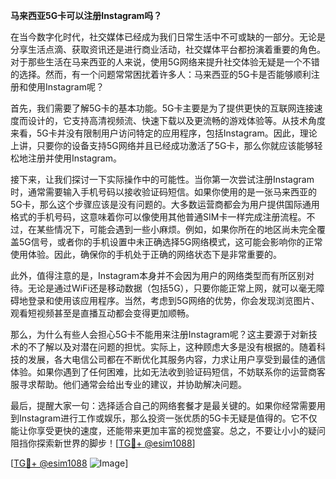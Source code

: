 **马来西亚5G卡可以注册Instagram吗？**

在当今数字化时代，社交媒体已经成为我们日常生活中不可或缺的一部分。无论是分享生活点滴、获取资讯还是进行商业活动，社交媒体平台都扮演着重要的角色。对于那些生活在马来西亚的人来说，使用5G网络来提升社交体验无疑是一个不错的选择。然而，有一个问题常常困扰着许多人：马来西亚的5G卡是否能够顺利注册和使用Instagram呢？

首先，我们需要了解5G卡的基本功能。5G卡主要是为了提供更快的互联网连接速度而设计的，它支持高清视频流、快速下载以及更流畅的游戏体验等。从技术角度来看，5G卡并没有限制用户访问特定的应用程序，包括Instagram。因此，理论上讲，只要你的设备支持5G网络并且已经成功激活了5G卡，那么你就应该能够轻松地注册并使用Instagram。

接下来，让我们探讨一下实际操作中的可能性。当你第一次尝试注册Instagram时，通常需要输入手机号码以接收验证码短信。如果你使用的是一张马来西亚的5G卡，那么这个步骤应该是没有问题的。大多数运营商都会为用户提供国际通用格式的手机号码，这意味着你可以像使用其他普通SIM卡一样完成注册流程。不过，在某些情况下，可能会遇到一些小麻烦。例如，如果你所在的地区尚未完全覆盖5G信号，或者你的手机设置中未正确选择5G网络模式，这可能会影响你的正常使用体验。因此，确保你的手机处于正确的网络状态下是非常重要的。

此外，值得注意的是，Instagram本身并不会因为用户的网络类型而有所区别对待。无论是通过WiFi还是移动数据（包括5G），只要你能正常上网，就可以毫无障碍地登录和使用该应用程序。当然，考虑到5G网络的优势，你会发现浏览图片、观看短视频甚至是直播互动都会变得更加顺畅。

那么，为什么有些人会担心5G卡不能用来注册Instagram呢？这主要源于对新技术的不了解以及对潜在问题的担忧。实际上，这种顾虑大多是没有根据的。随着科技的发展，各大电信公司都在不断优化其服务内容，力求让用户享受到最佳的通信体验。如果你遇到了任何困难，比如无法收到验证码短信，不妨联系你的运营商客服寻求帮助。他们通常会给出专业的建议，并协助解决问题。

最后，提醒大家一句：选择适合自己的网络套餐才是最关键的。如果你经常需要用到Instagram进行工作或娱乐，那么投资一张优质的5G卡无疑是值得的。它不仅能让你享受更快的速度，还能带来更加丰富的视觉盛宴。总之，不要让小小的疑问阻挡你探索新世界的脚步！[[TG💪+ @esim1088](https://t.me/s/esim1088)]

[[TG💪+ @esim1088](https://t.me/s/esim1088) ![Image](https://i.postimg.cc/4NQfJmqS/Snipaste-2025-05-13-00-14-12.png)]